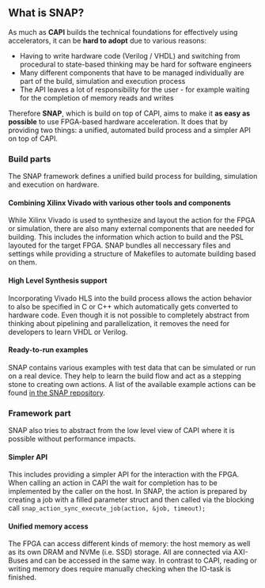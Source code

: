 ## What is SNAP?

As much as **CAPI** builds the technical foundations for effectively using accelerators, it can be **hard to adopt** due to various reasons:

* Having to write hardware code \(Verilog / VHDL\) and switching from procedural to state-based thinking may be hard for software engineers
* Many different components that have to be managed individually are part of the build, simulation and execution process
* The API leaves a lot of responsibility for the user - for example waiting for the completion of memory reads and writes

Therefore **SNAP**, which is build on top of CAPI, aims to make it **as easy as possible** to use FPGA-based hardware acceleration. It does that by providing two things: a unified, automated build process and a simpler API on top of CAPI.

### Build parts

The SNAP framework defines a unified build process for building, simulation and execution on hardware.

#### Combining Xilinx Vivado with various other tools and components

While Xilinx Vivado is used to synthesize and layout the action for the FPGA or simulation, there are also many external components that are needed for building. This includes the information which action to build and the PSL layouted for the target FPGA. SNAP bundles all neccessary files and settings while providing a structure of Makefiles to automate building based on them.

#### High Level Synthesis support

Incorporating Vivado HLS into the build process allows the action behavior to also be specified in C or C++ which automatically gets converted to hardware code. Even though it is not possible to completely abstract from thinking about pipelining and parallelization, it removes the need for developers to learn VHDL or Verilog.

#### Ready-to-run examples

SNAP contains various examples with test data that can be simulated or run on a real device. They help to learn the build flow and act as a stepping stone to creating own actions. A list of the available example actions can be found [in the SNAP repository](https://github.com/open-power/snap/tree/master/actions).

### Framework part

SNAP also tries to abstract from the low level view of CAPI where it is possible without performance impacts.

#### Simpler API

This includes providing a simpler API for the interaction with the FPGA. When calling an action in CAPI the wait for completion has to be implemented by the caller on the host. In SNAP, the action is prepared by creating a job with a filled parameter struct and then called via the blocking call `snap_action_sync_execute_job(action, &job, timeout);`

#### Unified memory access

The FPGA can access different kinds of memory: the host memory as well as its own DRAM and NVMe (i.e. SSD) storage. All are connected via AXI-Buses and can be accessed in the same way. In contrast to CAPI, reading or writing memory does require manually checking when the IO-task is finished.